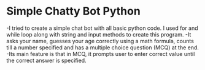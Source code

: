 # Simple Chatty Bot Python
-I tried to create a simple chat bot with all basic python code. I used for and while loop along with string and input methods to create this program.
-It asks your name, guesses your age correctly using a math formula, counts till a number specified and has a multiple choice question (MCQ) at the end.
-Its main feature is that in MCQ, it prompts user to enter correct value until the correct answer is specified.
